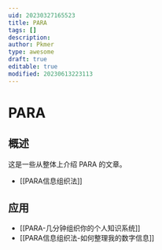 ```yaml
---
uid: 20230327165523
title: PARA
tags: []
description: 
author: Pkmer
type: awesome
draft: true
editable: true
modified: 20230613223113
---
```



# PARA

## 概述


这是一些从整体上介绍 PARA 的文章。

- [[PARA信息组织法]]

## 应用


- [[PARA-几分钟组织你的个人知识系统]]
- [[PARA信息组织法-如何整理我的数字信息]]
